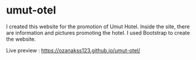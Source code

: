 # umut-otel

I created this website for the promotion of Umut Hotel. Inside the site, there are information and pictures promoting the hotel. I used Bootstrap to create the website.

Live preview : https://ozanakss123.github.io/umut-otel/

